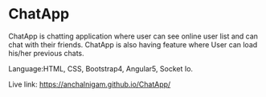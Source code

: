 # ChatApp

ChatApp is chatting application where user can see online user list and can chat with their friends. ChatApp is also having feature where User can load his/her previous chats.

Language:HTML, CSS, Bootstrap4, Angular5, Socket Io.

Live link: https://anchalnigam.github.io/ChatApp/
